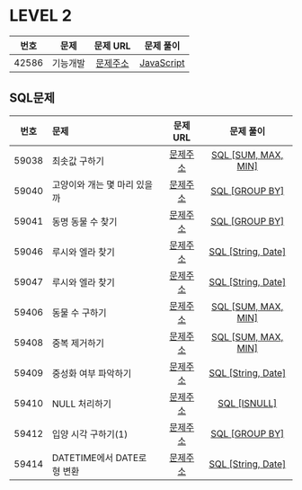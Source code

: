 # LEVEL 2

| 번호  |   문제   |                               문제 URL                               |             문제 풀이              |
| :---: | :------: | :------------------------------------------------------------------: | :--------------------------------: |
| 42586 | 기능개발 | [문제주소](https://programmers.co.kr/learn/courses/30/lessons/42586) | [JavaScript](./42586-기능_개발.js) |

## SQL문제

| 번호  | 문제                         |                               문제 URL                               |                            문제 풀이                             |
| :---: | :--------------------------- | :------------------------------------------------------------------: | :--------------------------------------------------------------: |
| 59038 | 최솟값 구하기                | [문제주소](https://programmers.co.kr/learn/courses/30/lessons/59038) |         [SQL [SUM, MAX, MIN]](./59038-최솟값_구하기.sql)         |
| 59040 | 고양이와 개는 몇 마리 있을까 | [문제주소](https://programmers.co.kr/learn/courses/30/lessons/59040) |    [SQL [GROUP BY]](./59040-고양이와_개는_몇_마리_있을까.sql)    |
| 59041 | 동명 동물 수 찾기            | [문제주소](https://programmers.co.kr/learn/courses/30/lessons/59041) |         [SQL [GROUP BY]](./59041-동명_동물_수_찾기.sql)          |
| 59046 | 루시와 엘라 찾기             | [문제주소](https://programmers.co.kr/learn/courses/30/lessons/59046) |        [SQL [String, Date]](./59046-루시와_엘라_찾기.sql)        |
| 59047 | 루시와 엘라 찾기             | [문제주소](https://programmers.co.kr/learn/courses/30/lessons/59047) | [SQL [String, Date]](./59047-이름에_el이_들어가는_동물_찾기.sql) |
| 59406 | 동물 수 구하기               | [문제주소](https://programmers.co.kr/learn/courses/30/lessons/59406) |        [SQL [SUM, MAX, MIN]](./59406-동물_수_구하기.sql)         |
| 59408 | 중복 제거하기                | [문제주소](https://programmers.co.kr/learn/courses/30/lessons/59408) |         [SQL [SUM, MAX, MIN]](./59408-중복_제거하기.sql)         |
| 59409 | 중성화 여부 파악하기         | [문제주소](https://programmers.co.kr/learn/courses/30/lessons/59409) |      [SQL [String, Date]](./59409-중성화_여부_파악하기.sql)      |
| 59410 | NULL 처리하기                | [문제주소](https://programmers.co.kr/learn/courses/30/lessons/59410) |            [SQL [ISNULL]](./59410-NULL_처리하기.sql)             |
| 59412 | 입양 시각 구하기(1)          | [문제주소](https://programmers.co.kr/learn/courses/30/lessons/59412) |       [SQL [GROUP BY]](<./59412-입양_시각_구하기(1).sql>)        |
| 59414 | DATETIME에서 DATE로 형 변환  | [문제주소](https://programmers.co.kr/learn/courses/30/lessons/59414) |  [SQL [String, Date]](./59414-DATETIME에서_DATE로_형_변환.sql)   |
